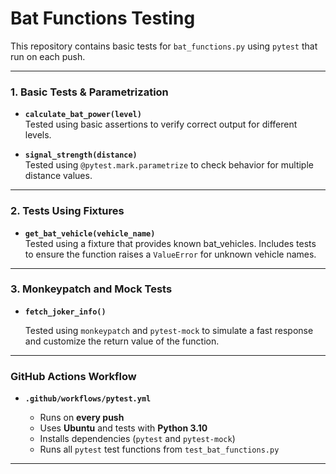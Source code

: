 # Bat Functions Testing

This repository contains basic tests for `bat_functions.py` using `pytest` that run on each push.

---

### 1. Basic Tests & Parametrization

- **`calculate_bat_power(level)`**  
  Tested using basic assertions to verify correct output for different levels.

- **`signal_strength(distance)`**  
  Tested using `@pytest.mark.parametrize` to check behavior for multiple distance values.

---

### 2. Tests Using Fixtures

- **`get_bat_vehicle(vehicle_name)`**  
  Tested using a fixture that provides known bat_vehicles. Includes tests to ensure the function raises a `ValueError` for unknown vehicle names.

---

### 3. Monkeypatch and Mock Tests

- **`fetch_joker_info()`**  

  Tested using `monkeypatch` and `pytest-mock` to simulate a fast response and customize the return value of the function.

---

### GitHub Actions Workflow

- **`.github/workflows/pytest.yml`**

    - Runs on **every push**
    - Uses **Ubuntu** and tests with **Python 3.10**
    - Installs dependencies (`pytest` and `pytest-mock`)
    - Runs all `pytest` test functions from `test_bat_functions.py`

---